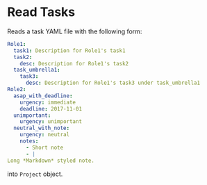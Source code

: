 # Read Tasks

Reads a task YAML file with the following form:

```yaml
Role1:
  task1: Description for Role1's task1
  task2:
    desc: Description for Role1's task2
  task_umbrella1:
    task3:
      desc: Description for Role1's task3 under task_umbrella1
Role2:
  asap_with_deadline:
    urgency: immediate
    deadline: 2017-11-01
  unimportant:
    urgency: unimportant
  neutral_with_note:
    urgency: neutral
    notes:
      - Short note
      - |
Long *Markdown* styled note.
```

into `Project` object.
